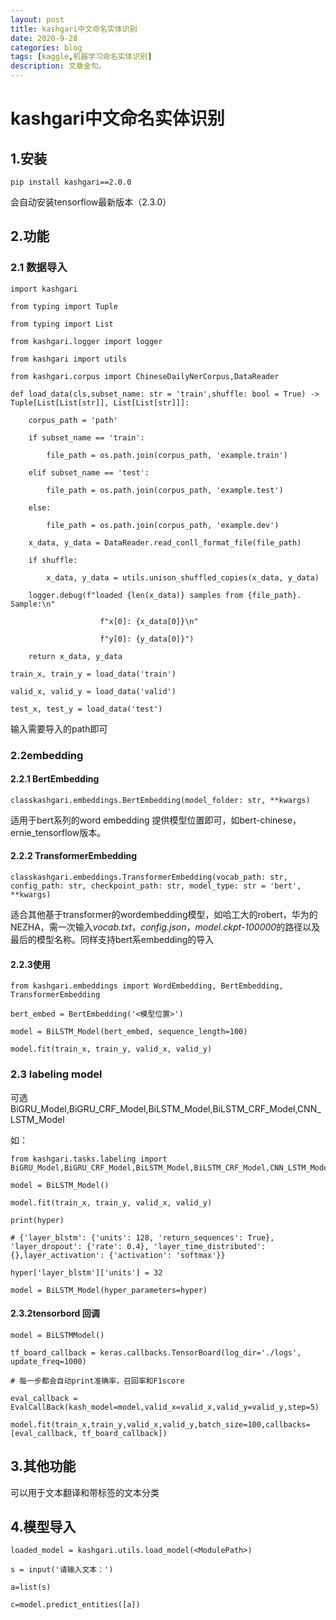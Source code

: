 ```yaml
---
layout: post
title: kashgari中文命名实体识别   
date: 2020-9-28 
categories: blog
tags: [kaggle,机器学习命名实体识别]
description: 文章金句。
---
```


# kashgari中文命名实体识别

## 1.安装

`pip install kashgari==2.0.0`

会自动安装tensorflow最新版本（2.3.0）

## 2.功能

### 2.1 数据导入
```
import kashgari

from typing import Tuple

from typing import List

from kashgari.logger import logger

from kashgari import utils

from kashgari.corpus import ChineseDailyNerCorpus,DataReader

def load_data(cls,subset_name: str = 'train',shuffle: bool = True) -> Tuple[List[List[str]], List[List[str]]]:

​    corpus_path = 'path'

​    if subset_name == 'train':

​        file_path = os.path.join(corpus_path, 'example.train')

​    elif subset_name == 'test':

​        file_path = os.path.join(corpus_path, 'example.test')

​    else:

​        file_path = os.path.join(corpus_path, 'example.dev')

​    x_data, y_data = DataReader.read_conll_format_file(file_path)

​    if shuffle:

​        x_data, y_data = utils.unison_shuffled_copies(x_data, y_data)

​    logger.debug(f"loaded {len(x_data)} samples from {file_path}. Sample:\n"

​                    f"x[0]: {x_data[0]}\n"

​                    f"y[0]: {y_data[0]}")

​    return x_data, y_data

train_x, train_y = load_data('train')

valid_x, valid_y = load_data('valid')

test_x, test_y = load_data('test')
```

输入需要导入的path即可



### 2.2embedding

#### 2.2.1 BertEmbedding

`classkashgari.embeddings.BertEmbedding(model_folder: str, **kwargs)`

适用于bert系列的word embedding 提供模型位置即可，如bert-chinese，ernie_tensorflow版本。

#### 2.2.2 TransformerEmbedding

`classkashgari.embeddings.TransformerEmbedding(vocab_path: str, config_path: str, checkpoint_path: str, model_type: str = 'bert', **kwargs)`

适合其他基于transformer的wordembedding模型，如哈工大的robert，华为的NEZHA，需一次输入*vocab.txt*，*config.json*，*model.ckpt-100000*的路径以及最后的模型名称。同样支持bert系embedding的导入

#### 2.2.3使用
```
from kashgari.embeddings import WordEmbedding, BertEmbedding, TransformerEmbedding

bert_embed = BertEmbedding('<模型位置>')

model = BiLSTM_Model(bert_embed, sequence_length=100)

model.fit(train_x, train_y, valid_x, valid_y)
```

### 2.3 labeling model

可选BiGRU_Model,BiGRU_CRF_Model,BiLSTM_Model,BiLSTM_CRF_Model,CNN_LSTM_Model

如：

```
from kashgari.tasks.labeling import BiGRU_Model,BiGRU_CRF_Model,BiLSTM_Model,BiLSTM_CRF_Model,CNN_LSTM_Model

model = BiLSTM_Model()

model.fit(train_x, train_y, valid_x, valid_y)

print(hyper)

# {'layer_blstm': {'units': 128, 'return_sequences': True}, 'layer_dropout': {'rate': 0.4}, 'layer_time_distributed': {},layer_activation': {'activation': 'softmax'}}

hyper['layer_blstm']['units'] = 32

model = BiLSTM_Model(hyper_parameters=hyper)
```
#### 2.3.2tensorbord 回调
```
model = BiLSTMModel()

tf_board_callback = keras.callbacks.TensorBoard(log_dir='./logs', update_freq=1000)

# 每一步都会自动print准确率，召回率和F1score

eval_callback = EvalCallBack(kash_model=model,valid_x=valid_x,valid_y=valid_y,step=5)

model.fit(train_x,train_y,valid_x,valid_y,batch_size=100,callbacks=[eval_callback, tf_board_callback])
```

## 3.其他功能

可以用于文本翻译和带标签的文本分类

## 4.模型导入
```
loaded_model = kashgari.utils.load_model(<ModulePath>)

s = input('请输入文本：')

a=list(s)

c=model.predict_entities([a])
```